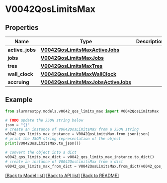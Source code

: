 # V0042QosLimitsMax


## Properties

Name | Type | Description | Notes
------------ | ------------- | ------------- | -------------
**active_jobs** | [**V0042QosLimitsMaxActiveJobs**](V0042QosLimitsMaxActiveJobs.md) |  | [optional]
**jobs** | [**V0042QosLimitsMaxJobs**](V0042QosLimitsMaxJobs.md) |  | [optional]
**tres** | [**V0042QosLimitsMaxTres**](V0042QosLimitsMaxTres.md) |  | [optional]
**wall_clock** | [**V0042QosLimitsMaxWallClock**](V0042QosLimitsMaxWallClock.md) |  | [optional]
**accruing** | [**V0042QosLimitsMaxJobsActiveJobs**](V0042QosLimitsMaxJobsActiveJobs.md) |  | [optional]

## Example

```python
from slurmrestpy.models.v0042_qos_limits_max import V0042QosLimitsMax

# TODO update the JSON string below
json = "{}"
# create an instance of V0042QosLimitsMax from a JSON string
v0042_qos_limits_max_instance = V0042QosLimitsMax.from_json(json)
# print the JSON string representation of the object
print(V0042QosLimitsMax.to_json())

# convert the object into a dict
v0042_qos_limits_max_dict = v0042_qos_limits_max_instance.to_dict()
# create an instance of V0042QosLimitsMax from a dict
v0042_qos_limits_max_from_dict = V0042QosLimitsMax.from_dict(v0042_qos_limits_max_dict)
```
[[Back to Model list]](../README.md#documentation-for-models) [[Back to API list]](../README.md#documentation-for-api-endpoints) [[Back to README]](../README.md)



